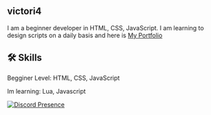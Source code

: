 
## victori4
I am a beginner developer in HTML, CSS, JavaScript. I am learning to design scripts on a daily basis and here is [My Portfolio](https://behance.net/victoriavika)

## 🛠 Skills
Begginer Level: HTML, CSS, JavaScript 

Im learning: Lua, Javascript


[![Discord Presence](https://lanyard.cnrad.dev/api/1247913181993500766)](https://discord.com/users/1247913181993500766)
